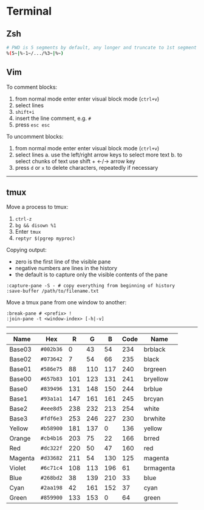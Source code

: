 # Terminal

## Zsh

```sh
# PWD is 5 segments by default, any longer and truncate to 1st segment and last 3 segments
%(5~|%-1~/.../%3~|%~)
```

## Vim

To comment blocks:

1. from normal mode enter enter visual block mode (`ctrl+v`)
2. select lines
3. `shift+i`
4. insert the line comment, e.g. `#`
5. press `esc esc`

To uncomment blocks:

1. from normal mode enter enter visual block mode (`ctrl+v`)
2. select lines
  a. use the left/right arrow keys to select more text
  b. to select chunks of text use shift + ←/→ arrow key
3. press `d` or `x` to delete characters, repeatedly if necessary

---

## tmux

Move a process to tmux:

1. `ctrl-z`
2. `bg && disown %1`
3. Enter `tmux`
4. `reptyr $(pgrep myproc)`

Copying output:

* zero is the first line of the visible pane
* negative numbers are lines in the history
* the default is to capture only the visible contents of the pane

```none
:capture-pane -S - # copy everything from beginning of history
:save-buffer /path/to/filename.txt
```

Move a tmux pane from one window to another:

```none
:break-pane # <prefix> !
:join-pane -t <window-index> [-h|-v]
```

---

|Name|Hex|R|G|B|Code|Name|
|--- |--- |--- |--- |--- |--- |--- |
|Base03|`#002b36`|0|43|54|234|brblack|
|Base02|`#073642`|7|54|66|235|black|
|Base01|`#586e75`|88|110|117|240|brgreen|
|Base00|`#657b83`|101|123|131|241|bryellow|
|Base0|`#839496`|131|148|150|244|brblue|
|Base1|`#93a1a1`|147|161|161|245|brcyan|
|Base2|`#eee8d5`|238|232|213|254|white|
|Base3|`#fdf6e3`|253|246|227|230|brwhite|
|Yellow|`#b58900`|181|137|0|136|yellow|
|Orange|`#cb4b16`|203|75|22|166|brred|
|Red|`#dc322f`|220|50|47|160|red|
|Magenta|`#d33682`|211|54|130|125|magenta|
|Violet|`#6c71c4`|108|113|196|61|brmagenta|
|Blue|`#268bd2`|38|139|210|33|blue|
|Cyan|`#2aa198`|42|161|152|37|cyan|
|Green|`#859900`|133|153|0|64|green|
